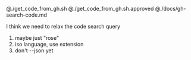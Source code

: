 @./get_code_from_gh.sh
@./get_code_from_gh.sh.approved
@./docs/gh-search-code.md

I think we need to relax the code search query
1. maybe just "rose"
2. iso language, use extension
3. don't --json yet
